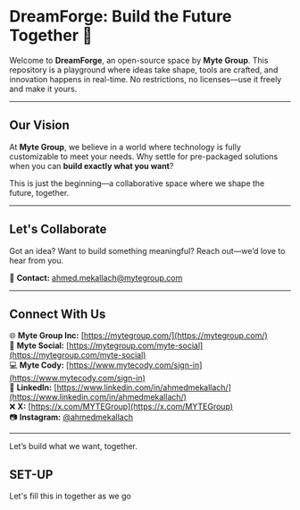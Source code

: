 # **DreamForge: Build the Future Together** 🚀 

Welcome to **DreamForge**, an open-source space by **Myte Group**. This repository is a playground where ideas take shape, tools are crafted, and innovation happens in real-time. No restrictions, no licenses—use it freely and make it yours.

---

## **Our Vision**

At **Myte Group**, we believe in a world where technology is fully customizable to meet your needs. Why settle for pre-packaged solutions when you can **build exactly what you want**? 

This is just the beginning—a collaborative space where we shape the future, together.

---

## **Let's Collaborate**

Got an idea? Want to build something meaningful? Reach out—we’d love to hear from you.

📧 **Contact:** [ahmed.mekallach@mytegroup.com](mailto:ahmed.mekallach@mytegroup.com)

---

## **Connect With Us**

🌐 **Myte Group Inc:** [https://mytegroup.com/](https://mytegroup.com/)  
📱 **Myte Social:** [https://mytegroup.com/myte-social](https://mytegroup.com/myte-social)  
💻 **Myte Cody:** [https://www.mytecody.com/sign-in](https://www.mytecody.com/sign-in)  
🔗 **LinkedIn:** [https://www.linkedin.com/in/ahmedmekallach/](https://www.linkedin.com/in/ahmedmekallach/)  
❌ **X:** [https://x.com/MYTEGroup](https://x.com/MYTEGroup)  
📷 **Instagram:** [@ahmedmekallach](https://instagram.com/ahmedmekallach) 

---

Let’s build what we want, together.


## **SET-UP**
Let's fill this in together as we go
